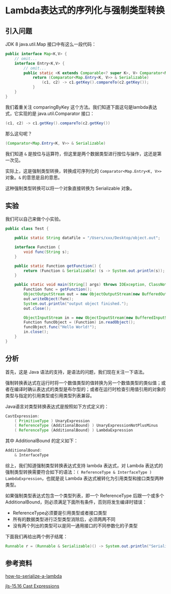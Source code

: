 # Lambda表达式的序列化与强制类型转换

## 引入问题

JDK 8 java.util.Map 接口中有这么一段代码：

```java
public interface Map<K,V> {
    // omit...
    interface Entry<K,V> {
        // omit...
        public static <K extends Comparable<? super K>, V> Comparator<Map.Entry<K,V>> comparingByKey() {
            return (Comparator<Map.Entry<K, V>> & Serializable)
                (c1, c2) -> c1.getKey().compareTo(c2.getKey());
            }
    }
}
```

我们着重关注 comparingByKey 这个方法。我们知道下面这句是lambda表达式，它实现的是 java.util.Comparator 接口：

```java
(c1, c2) -> c1.getKey().compareTo(c2.getKey())
```

那么这句呢？

```java
(Comparator<Map.Entry<K, V>> & Serializable)
```

我们知道 `&` 是按位与运算符，但这里是两个数据类型进行按位与操作，这还是第一次见。

实际上，这是强制类型转换，转换成可序列化的 `Comparator<Map.Entry<K, V>>` 对象。`&` 的意思是且的意思。

这种强制类型转换可以将一个对象直接转换为 Serializable 对象。

## 实验

我们可以自己来做个小实验。

```java
public class Test {

    public static String dataFile = "/Users/xxx/Desktop/object.out";

    interface Function {
        void func(String s);
    }

    public static Function getFunction() {
        return (Function & Serializable) (s -> System.out.println(s));
    }

    public static void main(String[] args) throws IOException, ClassNotFoundException {
        Function func = getFunction();
        ObjectOutputStream out = new ObjectOutputStream(new BufferedOutputStream(new FileOutputStream(dataFile)));
        out.writeObject(func);
        System.out.println("output object finished.");
        out.close();

        ObjectInputStream in = new ObjectInputStream(new BufferedInputStream(new FileInputStream(dataFile)));
        Function funcObject = (Function) in.readObject();
        funcObject.func("Hello World!");
        in.close();
    }
}
```

## 分析

首先，这是 Java 语法的支持，是语法的问题，我们现在关注一下语法。

强制转换表达式在运行时将一个数值类型的值转换为另一个数值类型的类似值；或者在编译时确认表达式的类型是布尔型的；或者在运行时检查引用值引用的对象的类型与指定的引用类型或引用类型列表兼容。

Java语言对类型转换表达式是按照如下方式定义的：

```java
CastExpression:
    ( PrimitiveType ) UnaryExpression
    ( ReferenceType {AdditionalBound} ) UnaryExpressionNotPlusMinus
    ( ReferenceType {AdditionalBound} ) LambdaExpression
```

其中 AdditionalBound 的定义如下：

```java
AdditionalBound:
    & InterfaceType
```

综上，我们知道强制类型转换表达式支持 lambda 表达式，对 Lambda 表达式的强制类型转换需要符合如下的语法：`( ReferenceType & InterfaceType ) LambdaExpression`，也就是说 Lambda 表达式被转化为引用类型和接口类型两种类型。

如果强制类型表达式包含一个类型列表，即一个 ReferenceType 后跟一个或多个 AdditionalBound，则必须满足下面所有条件，否则将发生编译时错误：

- ReferenceType必须要是引用类型或者接口类型
- 所有的数据类型进行泛型类型消除后，必须两两不同
- 没有两个列出的类型可以是同一通用接口的不同参数化的子类型

下面我们再给出两个例子结尾：

```java
Runnable r = (Runnable & Serializable)() -> System.out.println("Serializable!");
```

## 参考资料

[how-to-serialize-a-lambda](https://stackoverflow.com/questions/22807912/how-to-serialize-a-lambda)

[jls-15.16 Cast Expressions](https://docs.oracle.com/javase/specs/jls/se8/html/jls-15.html#jls-15.16)